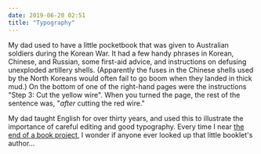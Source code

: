```yaml
---
date: 2019-06-20 02:51
title: "Typography"
---
```


My dad used to have a little pocketbook that was given to Australian soldiers during the Korean War.
It had a few handy phrases in Korean, Chinese, and Russian,
some first-aid advice,
and instructions on defusing unexploded artillery shells.
(Apparently the fuses in the Chinese shells used by the North Koreans would often fail to go boom when they landed in thick mud.)
On the bottom of one of the right-hand pages were the instructions "Step 3: Cut the yellow wire".
When you turned the page,
the rest of the sentence was,
"_after_ cutting the red wire."

My dad taught English for over thirty years,
and used this to illustrate the importance of careful editing and good typography.
Every time I near [the end of a book project]({{site.github.url}}/2019/06/19/feature-complete.html),
I wonder if anyone ever looked up that little booklet's author...

